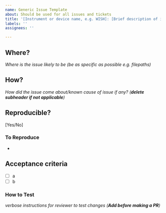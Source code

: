 ```yaml
---
name: Generic Issue Template
about: Should be used for all issues and tickets
title: '[Instrument or device name, e.g. WISH]: [Brief description of issue]'
labels: ''
assignees: ''

---
```


## Where?
_Where is the issue likely to be (be as specific as possible e.g. filepaths)_

## How?
_How did the issue come about/known cause of issue if any? (**delete subheader if not applicable**)_

## Reproducible?
[Yes/No]

### To Reproduce
- 

## Acceptance criteria 
- [ ] a
- [ ] b

### How to Test 
_verbose instructions for reviewer to test changes
(**Add before making a PR**)_